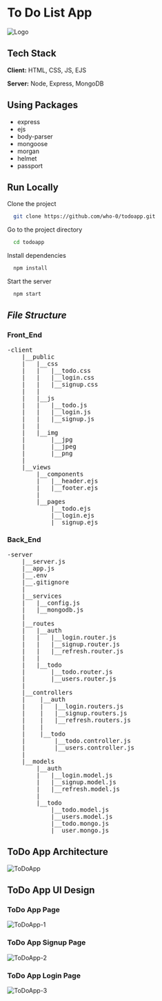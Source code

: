 # <h1> To Do List App </h1>

![Logo](https://user-images.githubusercontent.com/56252622/205278561-7b57ac86-020a-488b-a004-4791b6579788.png)

## Tech Stack

**Client:** HTML, CSS, JS, EJS

**Server:** Node, Express, MongoDB

<h2>Using Packages</h2>
<ul>
<li>express</li>
<li>ejs</li>
<li>body-parser</li>
<li>mongoose</li>
<li>morgan</li>
<li>helmet</li>
<li>passport</li>
</ul>

## Run Locally

Clone the project

```bash
  git clone https://github.com/who-0/todoapp.git
```

Go to the project directory

```bash
  cd todoapp
```

Install dependencies

```bash
  npm install
```

Start the server

```bash
  npm start
```

<h2><i>File Structure</i></h2>
<h3>Front_End</h3>
<pre>
-client
    |__public
    |   |__css
    |   |   |__todo.css
    |   |   |__login.css
    |   |   |__signup.css
    |   |
    |   |__js
    |   |   |__todo.js
    |   |   |__login.js
    |   |   |__signup.js
    |   |
    |   |__img
    |       |__jpg
    |       |__jpeg
    |       |__png
    |
    |__views
        |__components
        |   |__header.ejs
        |   |__footer.ejs
        |
        |__pages
            |__todo.ejs
            |__login.ejs
            |__signup.ejs
</pre>
</hr>
<h3>Back_End</h3>
<pre>
-server
    |__server.js
    |__app.js
    |__.env
    |__.gitignore
    |
    |__services
    |   |__config.js
    |   |__mongodb.js
    |
    |__routes
    |   |__auth
    |   |   |__login.router.js
    |   |   |__signup.router.js
    |   |   |__refresh.router.js
    |   |
    |   |__todo
    |       |__todo.router.js
    |       |__users.router.js
    |
    |__controllers
    |    |__auth
    |    |   |__login.routers.js
    |    |   |__signup.routers.js
    |    |   |__refresh.routers.js
    |    |
    |    |__todo
    |        |__todo.controller.js
    |        |__users.controller.js
    |
    |__models
        |__auth
        |   |__login.model.js
        |   |__signup.model.js
        |   |__refresh.model.js
        |
        |__todo
            |__todo.model.js
            |__users.model.js
            |__todo.mongo.js
            |__user.mongo.js
</pre>

## ToDo App Architecture

![ToDoApp](https://user-images.githubusercontent.com/56252622/205043323-d564b197-a7f0-43c5-9deb-e6cfb35ac7a4.png)

## ToDo App UI Design

### ToDo App Page

![ToDoApp-1](https://user-images.githubusercontent.com/56252622/205279614-b22daf7a-cb1a-45f3-98b7-827eb57a30cf.png)

### ToDo App Signup Page

![ToDoApp-2](https://user-images.githubusercontent.com/56252622/205279712-5aae5cea-b9ec-40c9-9f13-4ab2519ea934.png)

### ToDo App Login Page

![ToDoApp-3](https://user-images.githubusercontent.com/56252622/205279795-b3223e09-afe3-46c9-91dd-b964accef68b.png)
